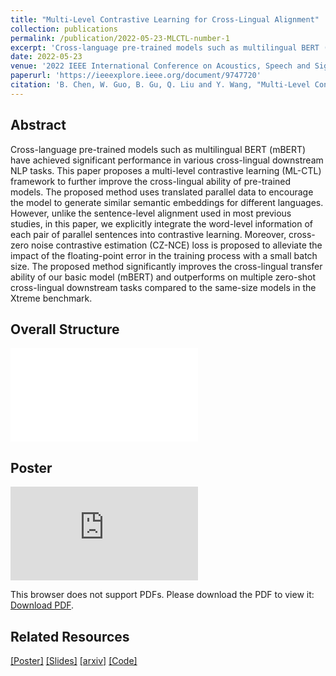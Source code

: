 ```yaml
---
title: "Multi-Level Contrastive Learning for Cross-Lingual Alignment"
collection: publications
permalink: /publication/2022-05-23-MLCTL-number-1
excerpt: 'Cross-language pre-trained models such as multilingual BERT (mBERT) have achieved significant performance in various cross-lingual downstream NLP tasks. This paper proposes a multi-level contrastive learning (ML-CTL) framework to further improve the cross-lingual ability of pre-trained models. The proposed method uses translated parallel data to encourage the model to generate similar semantic embeddings for different languages. However, unlike the sentence-level alignment used in most previous studies, in this paper, we explicitly integrate the word-level information of each pair of parallel sentences into contrastive learning. Moreover, cross-zero noise contrastive estimation (CZ-NCE) loss is proposed to alleviate the impact of the floating-point error in the training process with a small batch size. The proposed method significantly improves the cross-lingual transfer ability of our basic model (mBERT) and outperforms on multiple zero-shot cross-lingual downstream tasks compared to the same-size models in the Xtreme benchmark.'
date: 2022-05-23
venue: '2022 IEEE International Conference on Acoustics, Speech and Signal Processing (ICASSP 2022)'
paperurl: 'https://ieeexplore.ieee.org/document/9747720'
citation: 'B. Chen, W. Guo, B. Gu, Q. Liu and Y. Wang, "Multi-Level Contrastive Learning for Cross-Lingual Alignment," ICASSP 2022 - 2022 IEEE International Conference on Acoustics, Speech and Signal Processing (ICASSP), Singapore, Singapore, 2022, pp. 7947-7951, doi: 10.1109/ICASSP43922.2022.9747720. keywords: {Training;Conferences;Semantics;Bit error rate;Estimation;Benchmark testing;Signal processing;Cross-language pre-trained model;contrastive learning;multi-level;cross-zero NCE;cross-lingual alignment},'
---
```



## Abstract
Cross-language pre-trained models such as multilingual BERT (mBERT) have achieved significant performance in various cross-lingual downstream NLP tasks. This paper proposes a multi-level contrastive learning (ML-CTL) framework to further improve the cross-lingual ability of pre-trained models. The proposed method uses translated parallel data to encourage the model to generate similar semantic embeddings for different languages. However, unlike the sentence-level alignment used in most previous studies, in this paper, we explicitly integrate the word-level information of each pair of parallel sentences into contrastive learning. Moreover, cross-zero noise contrastive estimation (CZ-NCE) loss is proposed to alleviate the impact of the floating-point error in the training process with a small batch size. The proposed method significantly improves the cross-lingual transfer ability of our basic model (mBERT) and outperforms on multiple zero-shot cross-lingual downstream tasks compared to the same-size models in the Xtreme benchmark.


## Overall Structure
![Image text](files/ICASSP2022_ML-CTL_Struct.pdf)


## Poster
<object data="https://mckysse.github.io/files/ICASSP2022_ML-CTL_poster.pdf" type="application/pdf" width="700px" height="700px">
    <embed src="https://mckysse.github.io/files/ICASSP2022_ML-CTL_poster.pdf">
        <p>This browser does not support PDFs. Please download the PDF to view it: <a href="https://mckysse.github.io/files/ICASSP2022_ML-CTL_poster.pdf">Download PDF</a>.</p>
    </embed>
</object>



## Related Resources
[[Poster]](files/ICASSP2022_ML-CTL_poster.pdf)   [[Slides]](files/ICASSP2022_ML-CTL_slides.pdf)  [[arxiv]](https://arxiv.org/pdf/2202.13083.pdf)   [[Code]](https://github.com/Mckysse/ML-CTL)  


